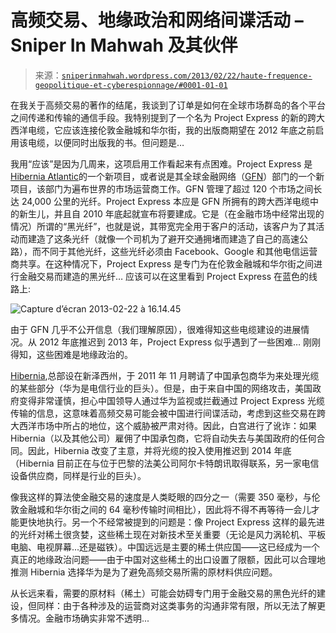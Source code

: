 <!--yml

category: 未分类

date: 2024-05-18 14:28:25

-->

# 高频交易、地缘政治和网络间谍活动 – Sniper In Mahwah 及其伙伴

> 来源：[`sniperinmahwah.wordpress.com/2013/02/22/haute-frequence-geopolitique-et-cyberespionnage/#0001-01-01`](https://sniperinmahwah.wordpress.com/2013/02/22/haute-frequence-geopolitique-et-cyberespionnage/#0001-01-01)

在我关于高频交易的著作的结尾，我谈到了订单是如何在全球市场群岛的各个平台之间传递和传输的通信手段。我特别提到了一个名为 Project Express 的新的跨大西洋电缆，它应该连接伦敦金融城和华尔街，我的出版商期望在 2012 年底之前启用该电缆，以便同时出版我的书。但问题是…

我用“应该”是因为几周来，这项启用工作看起来有点困难。Project Express 是[Hibernia Atlantic](http://www.hiberniaatlantic.com)的一个新项目，或者说是其全球金融网络（[GFN](http://www.hiberniagfn.com)）部门的一个新项目，该部门为遍布世界的市场运营商工作。GFN 管理了超过 120 个市场之间长达 24,000 公里的光纤。Project Express 本应是 GFN 所拥有的跨大西洋电缆中的新生儿，并且自 2010 年底起就宣布将要建成。它是（在金融市场中经常出现的情况）所谓的“黑光纤”，也就是说，其带宽完全用于客户的活动，该客户为了其活动而建造了这条光纤（就像一个司机为了避开交通拥堵而建造了自己的高速公路），而不同于其他光纤，这些光纤必须由 Facebook、Google 和其他电信运营商共享。在这种情况下，Project Express 是专门为在伦敦金融城和华尔街之间进行金融交易而建造的黑光纤… 应该可以在这里看到 Project Express 在蓝色的线路上:

![Capture d’écran 2013-02-22 à 16.14.45](https://sniperinmahwah.wordpress.com/wp-content/uploads/2013/02/capture-d_c3a9cran-2013-02-22-c3a0-16-14-451.png)

由于 GFN 几乎不公开信息（我们理解原因），很难得知这些电缆建设的进展情况。从 2012 年底推迟到 2013 年，Project Express 似乎遇到了一些困难… 刚刚得知，这些困难是地缘政治的。

[Hibernia](https://example.org/hibernia),总部设在新泽西州，于 2011 年 11 月聘请了中国承包商华为来处理光缆的某些部分（华为是电信行业的巨头）。但是，由于来自中国的网络攻击，美国政府变得非常谨慎，担心中国领导人通过华为监视或拦截通过 Project Express 光缆传输的信息，这意味着高频交易可能会被中国进行间谍活动，考虑到这些交易在跨大西洋市场中所占的地位，这个威胁被严肃对待。因此，白宫进行了讹诈：如果 Hibernia（以及其他公司）雇佣了中国承包商，它将自动失去与美国政府的任何合同。因此，Hibernia 改变了主意，并将光缆的投入使用推迟到 2014 年底（Hibernia 目前正在与位于巴黎的法美公司阿尔卡特朗讯取得联系，另一家电信设备供应商，同样是行业的巨头）。

像我这样的算法使金融交易的速度是人类眨眼的四分之一（需要 350 毫秒，与伦敦金融城和华尔街之间的 64 毫秒传输时间相比），因此将不得不再等待一会儿才能更快地执行。另一个不经常被提到的问题是：像 Project Express 这样的最先进的光纤对稀土很贪婪，这些稀土现在对新技术至关重要（无论是风力涡轮机、平板电脑、电视屏幕...还是磁铁）。中国远远是主要的稀土供应国――这已经成为一个真正的地缘政治问题――由于中国对这些稀土的出口设置了限额，因此可以合理地推测 Hibernia 选择华为是为了避免高频交易所需的原材料供应问题。

从长远来看，需要的原材料（稀土）可能会妨碍专门用于金融交易的黑色光纤的建设，但同样：由于各种涉及的运营商对这类事务的沟通非常有限，所以无法了解更多情况。金融市场确实非常不透明...
